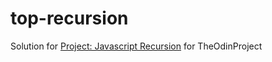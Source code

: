 # top-recursion

Solution for [Project: Javascript Recursion](https://www.theodinproject.com/lessons/javascript-recursion) for TheOdinProject
